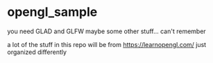 # opengl_sample

you need GLAD and GLFW maybe some other stuff... can't remember

a lot of the stuff in this repo will be from https://learnopengl.com/ just organized differently
